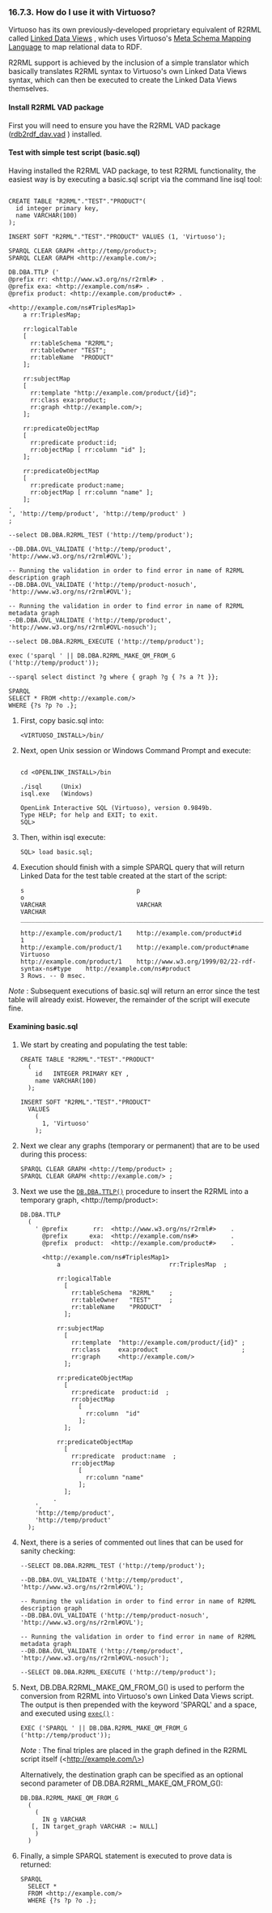 <div id="r2rmlhow" class="section">

<div class="titlepage">

<div>

<div>

### 16.7.3. How do I use it with Virtuoso?

</div>

</div>

</div>

Virtuoso has its own previously-developed proprietary equivalent of
R2RML called <a href="rdfviewsrdbms.html" class="link"
title="16.5. Linked Data Views over RDBMS Data Source">Linked Data
Views</a> , which uses Virtuoso's <a
href="http://virtuoso.openlinksw.com/whitepapers/relational%20rdf%20views%20mapping.html"
class="ulink" target="_top">Meta Schema Mapping Language</a> to map
relational data to RDF.

R2RML support is achieved by the inclusion of a simple translator which
basically translates R2RML syntax to Virtuoso's own Linked Data Views
syntax, which can then be executed to create the Linked Data Views
themselves.

<div id="r2rmlhowinst" class="section">

<div class="titlepage">

<div>

<div>

#### Install R2RML VAD package

</div>

</div>

</div>

First you will need to ensure you have the R2RML VAD package (<a
href="http://opldownload.s3.amazonaws.com/uda/vad-packages/6.3/virtuoso/rdb2rdf_dav.vad"
class="ulink" target="_top">rdb2rdf_dav.vad</a> ) installed.

</div>

<div id="r2rmlhowtest" class="section">

<div class="titlepage">

<div>

<div>

#### Test with simple test script (basic.sql)

</div>

</div>

</div>

Having installed the R2RML VAD package, to test R2RML functionality, the
easiest way is by executing a basic.sql script via the command line isql
tool:

``` programlisting

CREATE TABLE "R2RML"."TEST"."PRODUCT"(
  id integer primary key,
  name VARCHAR(100)
);

INSERT SOFT "R2RML"."TEST"."PRODUCT" VALUES (1, 'Virtuoso');

SPARQL CLEAR GRAPH <http://temp/product>;
SPARQL CLEAR GRAPH <http://example.com/>;

DB.DBA.TTLP ('
@prefix rr: <http://www.w3.org/ns/r2rml#> .
@prefix exa: <http://example.com/ns#> .
@prefix product: <http://example.com/product#> .

<http://example.com/ns#TriplesMap1>
    a rr:TriplesMap;

    rr:logicalTable
    [
      rr:tableSchema "R2RML";
      rr:tableOwner "TEST";
      rr:tableName  "PRODUCT"
    ];

    rr:subjectMap
    [
      rr:template "http://example.com/product/{id}";
      rr:class exa:product;
      rr:graph <http://example.com/>;
    ];

    rr:predicateObjectMap
    [
      rr:predicate product:id;
      rr:objectMap [ rr:column "id" ];
    ];

    rr:predicateObjectMap
    [
      rr:predicate product:name;
      rr:objectMap [ rr:column "name" ];
    ];
.
', 'http://temp/product', 'http://temp/product' )
;

--select DB.DBA.R2RML_TEST ('http://temp/product');

--DB.DBA.OVL_VALIDATE ('http://temp/product', 'http://www.w3.org/ns/r2rml#OVL');

-- Running the validation in order to find error in name of R2RML description graph
--DB.DBA.OVL_VALIDATE ('http://temp/product-nosuch', 'http://www.w3.org/ns/r2rml#OVL');

-- Running the validation in order to find error in name of R2RML metadata graph
--DB.DBA.OVL_VALIDATE ('http://temp/product', 'http://www.w3.org/ns/r2rml#OVL-nosuch');

--select DB.DBA.R2RML_EXECUTE ('http://temp/product');

exec ('sparql ' || DB.DBA.R2RML_MAKE_QM_FROM_G ('http://temp/product'));

--sparql select distinct ?g where { graph ?g { ?s a ?t }};

SPARQL
SELECT * FROM <http://example.com/>
WHERE {?s ?p ?o .};
```

<div class="orderedlist">

1.  First, copy basic.sql into:

    ``` programlisting
    <VIRTUOSO_INSTALL>/bin/
    ```

2.  Next, open Unix session or Windows Command Prompt and execute:

    ``` programlisting

    cd <OPENLINK_INSTALL>/bin

    ./isql     (Unix)
    isql.exe   (Windows)

    OpenLink Interactive SQL (Virtuoso), version 0.9849b.
    Type HELP; for help and EXIT; to exit.
    SQL>
    ```

3.  Then, within isql execute:

    ``` programlisting
    SQL> load basic.sql;
    ```

4.  Execution should finish with a simple SPARQL query that will return
    Linked Data for the test table created at the start of the script:

    ``` programlisting
    s                               p                                                  o
    VARCHAR                         VARCHAR                                            VARCHAR
    ________________________________________________________________________________________________________________

    http://example.com/product/1    http://example.com/product#id                      1
    http://example.com/product/1    http://example.com/product#name                    Virtuoso
    http://example.com/product/1    http://www.w3.org/1999/02/22-rdf-syntax-ns#type    http://example.com/ns#product
    3 Rows. -- 0 msec.
    ```

</div>

<span class="emphasis">*Note*</span> : Subsequent executions of
basic.sql will return an error since the test table will already exist.
However, the remainder of the script will execute fine.

</div>

<div id="r2rmlhowexam" class="section">

<div class="titlepage">

<div>

<div>

#### Examining basic.sql

</div>

</div>

</div>

<div class="orderedlist">

1.  We start by creating and populating the test table:

    ``` programlisting
    CREATE TABLE "R2RML"."TEST"."PRODUCT"
      (
        id   INTEGER PRIMARY KEY ,
        name VARCHAR(100)
      );

    INSERT SOFT "R2RML"."TEST"."PRODUCT"
      VALUES
        (
          1, 'Virtuoso'
        );
    ```

2.  Next we clear any graphs (temporary or permanent) that are to be
    used during this process:

    ``` programlisting
    SPARQL CLEAR GRAPH <http://temp/product> ;
    SPARQL CLEAR GRAPH <http://example.com/> ;
    ```

3.  Next we use the
    <a href="fn_ttlp.html" class="link" title="DB.DBA.TTLP"><code
    class="function">DB.DBA.TTLP()</code></a> procedure to insert the
    R2RML into a temporary graph, \<http://temp/product\>:

    ``` programlisting
    DB.DBA.TTLP
      (
        ' @prefix       rr:  <http://www.w3.org/ns/r2rml#>    .
          @prefix      exa:  <http://example.com/ns#>         .
          @prefix  product:  <http://example.com/product#>    .

          <http://example.com/ns#TriplesMap1>
              a                              rr:TriplesMap  ;

              rr:logicalTable
                [
                  rr:tableSchema  "R2RML"    ;
                  rr:tableOwner   "TEST"     ;
                  rr:tableName    "PRODUCT"
                ];

              rr:subjectMap
                [
                  rr:template  "http://example.com/product/{id}" ;
                  rr:class     exa:product                       ;
                  rr:graph     <http://example.com/>
                ];

              rr:predicateObjectMap
                [
                  rr:predicate  product:id  ;
                  rr:objectMap
                    [
                      rr:column  "id"
                    ];
                ];

              rr:predicateObjectMap
                [
                  rr:predicate  product:name  ;
                  rr:objectMap
                    [
                      rr:column "name"
                    ];
                ];
             .
        ',
        'http://temp/product',
        'http://temp/product'
      );
    ```

4.  Next, there is a series of commented out lines that can be used for
    sanity checking:

    ``` programlisting
    --SELECT DB.DBA.R2RML_TEST ('http://temp/product');

    --DB.DBA.OVL_VALIDATE ('http://temp/product', 'http://www.w3.org/ns/r2rml#OVL');

    -- Running the validation in order to find error in name of R2RML description graph
    --DB.DBA.OVL_VALIDATE ('http://temp/product-nosuch', 'http://www.w3.org/ns/r2rml#OVL');

    -- Running the validation in order to find error in name of R2RML metadata graph
    --DB.DBA.OVL_VALIDATE ('http://temp/product', 'http://www.w3.org/ns/r2rml#OVL-nosuch');

    --SELECT DB.DBA.R2RML_EXECUTE ('http://temp/product');
    ```

5.  Next, DB.DBA.R2RML_MAKE_QM_FROM_G() is used to perform the
    conversion from R2RML into Virtuoso's own Linked Data Views script.
    The output is then prepended with the keyword 'SPARQL' and a space,
    and executed using
    <a href="fn_exec.html" class="link" title="exec"><code
    class="function">exec()</code></a> :

    ``` programlisting
    EXEC ('SPARQL ' || DB.DBA.R2RML_MAKE_QM_FROM_G ('http://temp/product'));
    ```

    <span class="emphasis">*Note*</span> : The final triples are placed
    in the graph defined in the R2RML script itself
    (\<http://example.com/\>)

    Alternatively, the destination graph can be specified as an optional
    second parameter of DB.DBA.R2RML_MAKE_QM_FROM_G():

    ``` programlisting
    DB.DBA.R2RML_MAKE_QM_FROM_G
      (
        (
          IN g VARCHAR
       [, IN target_graph VARCHAR := NULL]
        )
      )
    ```

6.  Finally, a simple SPARQL statement is executed to prove data is
    returned:

    ``` programlisting
    SPARQL
      SELECT *
      FROM <http://example.com/>
      WHERE {?s ?p ?o .};
    ```

</div>

</div>

</div>
